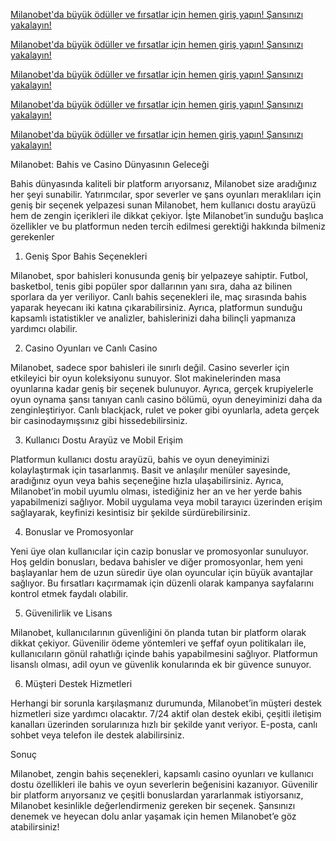 <a href="https://xn--guncelgrs-1pbb.com/kwwsv://pllodqrehw912.frp/" title="Milanobet ile Büyük Fırsatlar ve Milanobetalar" target="_blank">Milanobet'da büyük ödüller ve fırsatlar için hemen giriş yapın! Şansınızı yakalayın!</a>



<a href="https://xn--guncelgrs-1pbb.com/kwwsv://pllodqrehw912.frp/" title="Milanobet ile Büyük Fırsatlar ve Milanobetalar" target="_blank">Milanobet'da büyük ödüller ve fırsatlar için hemen giriş yapın! Şansınızı yakalayın!</a>



<a href="https://xn--guncelgrs-1pbb.com/kwwsv://pllodqrehw912.frp/" title="Milanobet ile Büyük Fırsatlar ve Milanobetalar" target="_blank">Milanobet'da büyük ödüller ve fırsatlar için hemen giriş yapın! Şansınızı yakalayın!</a>



<a href="https://xn--guncelgrs-1pbb.com/kwwsv://pllodqrehw912.frp/" title="Milanobet ile Büyük Fırsatlar ve Milanobetalar" target="_blank">Milanobet'da büyük ödüller ve fırsatlar için hemen giriş yapın! Şansınızı yakalayın!</a>



<a href="https://xn--guncelgrs-1pbb.com/kwwsv://pllodqrehw912.frp/" title="Milanobet ile Büyük Fırsatlar ve Milanobetalar" target="_blank">Milanobet'da büyük ödüller ve fırsatlar için hemen giriş yapın! Şansınızı yakalayın!</a>




Milanobet: Bahis ve Casino Dünyasının Geleceği

Bahis dünyasında kaliteli bir platform arıyorsanız, Milanobet size aradığınız her şeyi sunabilir. Yatırımcılar, spor severler ve şans oyunları meraklıları için geniş bir seçenek yelpazesi sunan Milanobet, hem kullanıcı dostu arayüzü hem de zengin içerikleri ile dikkat çekiyor. İşte Milanobet’in sunduğu başlıca özellikler ve bu platformun neden tercih edilmesi gerektiği hakkında bilmeniz gerekenler

1. Geniş Spor Bahis Seçenekleri

Milanobet, spor bahisleri konusunda geniş bir yelpazeye sahiptir. Futbol, basketbol, tenis gibi popüler 
spor dallarının yanı sıra, daha az bilinen sporlara da yer veriliyor. Canlı bahis seçenekleri ile, maç sırasında bahis yaparak heyecanı iki katına çıkarabilirsiniz. Ayrıca, platformun sunduğu kapsamlı istatistikler ve analizler, bahislerinizi daha bilinçli yapmanıza yardımcı olabilir.

2. Casino Oyunları ve Canlı Casino

Milanobet, sadece spor bahisleri ile sınırlı değil. Casino severler için etkileyici bir oyun koleksiyonu sunuyor. Slot makinelerinden masa oyunlarına kadar geniş bir seçenek bulunuyor. Ayrıca, gerçek krupiyelerle oyun oynama şansı tanıyan canlı casino bölümü, oyun deneyiminizi daha da zenginleştiriyor. Canlı blackjack, rulet ve poker gibi oyunlarla, adeta gerçek bir casinodaymışsınız gibi hissedebilirsiniz.

3. Kullanıcı Dostu Arayüz ve Mobil Erişim

Platformun kullanıcı dostu arayüzü, bahis ve oyun deneyiminizi kolaylaştırmak için tasarlanmış. Basit ve anlaşılır menüler sayesinde, aradığınız oyun veya bahis seçeneğine hızla ulaşabilirsiniz. Ayrıca, Milanobet’in mobil uyumlu olması, istediğiniz her an ve her yerde bahis yapabilmenizi sağlıyor. Mobil uygulama veya mobil tarayıcı üzerinden erişim sağlayarak, keyfinizi kesintisiz bir şekilde sürdürebilirsiniz.

4. Bonuslar ve Promosyonlar

Yeni üye olan kullanıcılar için cazip bonuslar ve promosyonlar sunuluyor. Hoş geldin bonusları, bedava bahisler ve diğer promosyonlar, hem yeni başlayanlar hem de uzun süredir üye olan oyuncular için büyük avantajlar sağlıyor. Bu fırsatları kaçırmamak için düzenli olarak kampanya sayfalarını kontrol etmek faydalı olabilir.

5. Güvenilirlik ve Lisans

Milanobet, kullanıcılarının güvenliğini ön planda tutan bir platform olarak dikkat çekiyor. Güvenilir ödeme yöntemleri ve şeffaf oyun politikaları ile, kullanıcıların gönül rahatlığı içinde bahis yapabilmesini sağlıyor. Platformun lisanslı olması, adil oyun ve güvenlik konularında ek bir güvence sunuyor.

6. Müşteri Destek Hizmetleri

Herhangi bir sorunla karşılaşmanız durumunda, Milanobet’in müşteri destek hizmetleri size yardımcı olacaktır. 7/24 aktif olan destek ekibi, çeşitli iletişim kanalları üzerinden sorularınıza hızlı bir şekilde yanıt veriyor. E-posta, canlı sohbet veya telefon ile destek alabilirsiniz.

Sonuç

Milanobet, zengin bahis seçenekleri, kapsamlı casino oyunları ve kullanıcı dostu özellikleri ile bahis ve oyun severlerin beğenisini kazanıyor. Güvenilir bir platform arıyorsanız ve çeşitli bonuslardan yararlanmak istiyorsanız, Milanobet kesinlikle değerlendirmeniz gereken bir seçenek. Şansınızı denemek ve heyecan dolu anlar yaşamak için hemen Milanobet’e göz atabilirsiniz!

